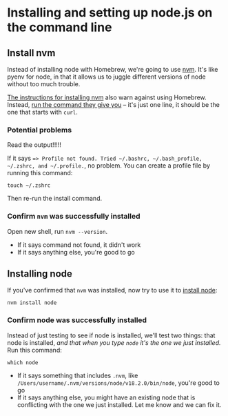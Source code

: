 # Installing and setting up node.js on the command line

## Install nvm

Instead of installing node with Homebrew, we're going to use [nvm](https://github.com/nvm-sh/nvm). It's like pyenv for node, in that it allows us to juggle different versions of node without too much trouble.

[The instructions for installing nvm](https://github.com/nvm-sh/nvm#installing-and-updating) also warn against using Homebrew. Instead, [run the command they give you](https://github.com/nvm-sh/nvm#installing-and-updating) – it's just one line, it should be the one that starts with `curl`.

### Potential problems

Read the output!!!!!

If it says `=> Profile not found. Tried ~/.bashrc, ~/.bash_profile, ~/.zshrc, and ~/.profile.`, no problem. You can create a profile file by running this command:

```
touch ~/.zshrc
```

Then re-run the install command.

### Confirm `nvm` was successfully installed

Open new shell, run `nvm --version`.

* If it says command not found, it didn't work
* If it says anything else, you're good to go

## Installing node

If you've confirmed that `nvm` was installed, now try to use it to [install node](https://github.com/nvm-sh/nvm#usage):

```
nvm install node
```

### Confirm node was successfully installed

Instead of just testing to see if node is installed, we'll test two things: that node is installed, *and that when you type `node` it's the one we just installed.* Run this command:

```
which node
```

* If it says something that includes `.nvm`, like `/Users/username/.nvm/versions/node/v18.2.0/bin/node`, you're good to go
* If it says anything else, you might have an existing node that is conflicting with the one we just installed. Let me know and we can fix it.
